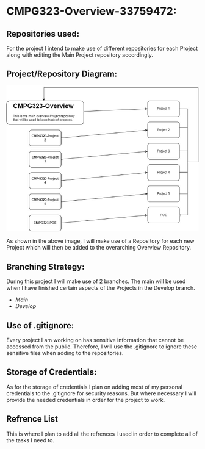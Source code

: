 # __CMPG323-Overview-33759472:__

## __Repositories used:__

 For the project I intend to make use of different repositories for each Project along with editing the Main Project repository accordingly.

## __Project/Repository Diagram:__

 ![My Project Structure](ProjectDiagram323.jpg)

 As shown in the above image, I will make use of a Repository for each new Project which will then be added to the
 overarching Overview Repository.

## __Branching Strategy:__

 During this project I will make use of 2 branches.
 The main will be used when I have finished certain aspects of the Projects in the Develop branch.
 
 * *Main*
 * *Develop*
  

## __Use of .gitignore:__

 Every project I am working on has sensitive information that cannot be accessed from the public. Therefore, I will use the .gitignore to ignore these sensitive files when adding to the repositories.

## __Storage of Credentials:__

 As for the storage of credentials I plan on adding most of my personal credentials to the .gitignore for security reasons.
 But where necessary I will provide the needed credentials in order for the project to work.

## __Refrence List__
 
 This is where I plan to add all the refrences I used in order to complete all of the tasks I need to.